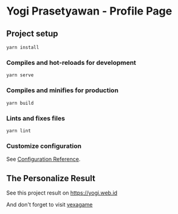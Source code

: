 # Yogi Prasetyawan - Profile Page

## Project setup
```
yarn install
```

### Compiles and hot-reloads for development
```
yarn serve
```

### Compiles and minifies for production
```
yarn build
```

### Lints and fixes files
```
yarn lint
```

### Customize configuration
See [Configuration Reference](https://cli.vuejs.org/config/).

## The Personalize Result
See this project result on https://yogi.web.id 

And don't forget to visit [vexagame](https://vexagame.com)
